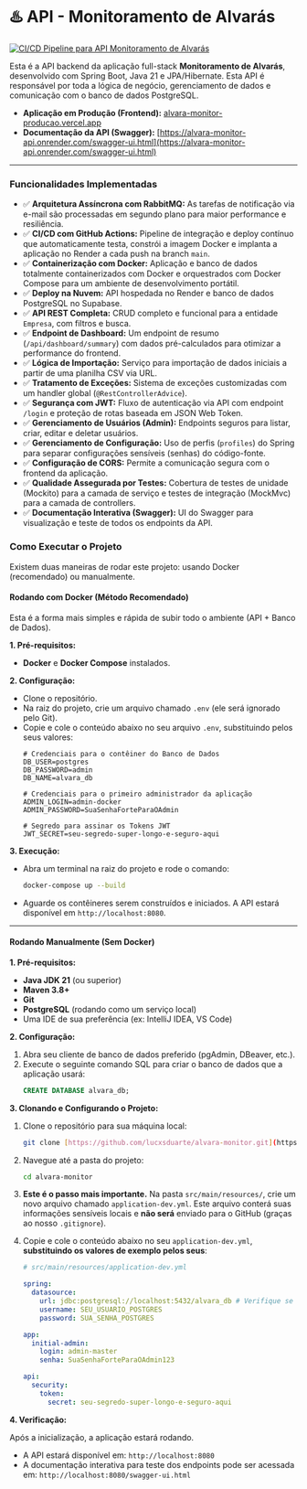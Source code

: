 # ♨️ API - Monitoramento de Alvarás

[![CI/CD Pipeline para API Monitoramento de Alvarás](https://github.com/lucxsduarte/alvara-monitor/actions/workflows/deploy.yml/badge.svg?branch=main)](https://github.com/lucxsduarte/alvara-monitor/actions/workflows/deploy.yml)

Esta é a API backend da aplicação full-stack **Monitoramento de Alvarás**, desenvolvido com Spring Boot, Java 21 e JPA/Hibernate. Esta API é responsável por toda a lógica de negócio, gerenciamento de dados e comunicação com o banco de dados PostgreSQL.

-   **Aplicação em Produção (Frontend):** [alvara-monitor-producao.vercel.app](https://alvara-monitor-producao.vercel.app)
-   **Documentação da API (Swagger):** [https://alvara-monitor-api.onrender.com/swagger-ui.html](https://alvara-monitor-api.onrender.com/swagger-ui.html)

---

### Funcionalidades Implementadas
- ✅ **Arquitetura Assíncrona com RabbitMQ:** As tarefas de notificação via e-mail são processadas em segundo plano para maior performance e resiliência.
- ✅ **CI/CD com GitHub Actions:** Pipeline de integração e deploy contínuo que automaticamente testa, constrói a imagem Docker e implanta a aplicação no Render a cada push na branch `main`.
- ✅ **Containerização com Docker:** Aplicação e banco de dados totalmente containerizados com Docker e orquestrados com Docker Compose para um ambiente de desenvolvimento portátil.
- ✅ **Deploy na Nuvem:** API hospedada no Render e banco de dados PostgreSQL no Supabase.
- ✅ **API REST Completa:** CRUD completo e funcional para a entidade `Empresa`, com filtros e busca.
- ✅ **Endpoint de Dashboard:** Um endpoint de resumo (`/api/dashboard/summary`) com dados pré-calculados para otimizar a performance do frontend.
- ✅ **Lógica de Importação:** Serviço para importação de dados iniciais a partir de uma planilha CSV via URL.
- ✅ **Tratamento de Exceções:** Sistema de exceções customizadas com um handler global (`@RestControllerAdvice`).
- ✅ **Segurança com JWT:** Fluxo de autenticação via API com endpoint `/login` e proteção de rotas baseada em JSON Web Token.
- ✅ **Gerenciamento de Usuários (Admin):** Endpoints seguros para listar, criar, editar e deletar usuários.
- ✅ **Gerenciamento de Configuração:** Uso de perfis (`profiles`) do Spring para separar configurações sensíveis (senhas) do código-fonte.
- ✅ **Configuração de CORS:** Permite a comunicação segura com o frontend da aplicação.
- ✅ **Qualidade Assegurada por Testes:** Cobertura de testes de unidade (Mockito) para a camada de serviço e testes de integração (MockMvc) para a camada de controllers.
- ✅ **Documentação Interativa (Swagger):** UI do Swagger para visualização e teste de todos os endpoints da API.

### Como Executar o Projeto

Existem duas maneiras de rodar este projeto: usando Docker (recomendado) ou manualmente.

#### Rodando com Docker (Método Recomendado)
Esta é a forma mais simples e rápida de subir todo o ambiente (API + Banco de Dados).

**1. Pré-requisitos:**
-   **Docker** e **Docker Compose** instalados.

**2. Configuração:**
-   Clone o repositório.
-   Na raiz do projeto, crie um arquivo chamado `.env` (ele será ignorado pelo Git).
-   Copie e cole o conteúdo abaixo no seu arquivo `.env`, substituindo pelos seus valores:
    ```env
    # Credenciais para o contêiner do Banco de Dados
    DB_USER=postgres
    DB_PASSWORD=admin
    DB_NAME=alvara_db

    # Credenciais para o primeiro administrador da aplicação
    ADMIN_LOGIN=admin-docker
    ADMIN_PASSWORD=SuaSenhaForteParaOAdmin
    
    # Segredo para assinar os Tokens JWT
    JWT_SECRET=seu-segredo-super-longo-e-seguro-aqui
    ```
**3. Execução:**
-   Abra um terminal na raiz do projeto e rode o comando:
    ```bash
    docker-compose up --build
    ```
-   Aguarde os contêineres serem construídos e iniciados. A API estará disponível em `http://localhost:8080`.

---
#### Rodando Manualmente (Sem Docker)

**1. Pré-requisitos:**
-   **Java JDK 21** (ou superior)
-   **Maven 3.8+**
-   **Git**
-   **PostgreSQL** (rodando como um serviço local)
-   Uma IDE de sua preferência (ex: IntelliJ IDEA, VS Code)

**2. Configuração:**

1.  Abra seu cliente de banco de dados preferido (pgAdmin, DBeaver, etc.).
2.  Execute o seguinte comando SQL para criar o banco de dados que a aplicação usará:
    ```sql
    CREATE DATABASE alvara_db;
    ```

**3. Clonando e Configurando o Projeto:**

1.  Clone o repositório para sua máquina local:
    ```bash
    git clone [https://github.com/lucxsduarte/alvara-monitor.git](https://github.com/lucxsduarte/alvara-monitor.git)
    ```
2.  Navegue até a pasta do projeto:
    ```bash
    cd alvara-monitor
    ```
3.  **Este é o passo mais importante.** Na pasta `src/main/resources/`, crie um novo arquivo chamado `application-dev.yml`. Este arquivo conterá suas informações sensíveis locais e **não será** enviado para o GitHub (graças ao nosso `.gitignore`).
4.  Copie e cole o conteúdo abaixo no seu `application-dev.yml`, **substituindo os valores de exemplo pelos seus**:

    ```yaml
    # src/main/resources/application-dev.yml
    
    spring:
      datasource:
        url: jdbc:postgresql://localhost:5432/alvara_db # Verifique se a porta do seu PostgreSQL é 5432
        username: SEU_USUARIO_POSTGRES
        password: SUA_SENHA_POSTGRES
    
    app:
      initial-admin:
        login: admin-master
        senha: SuaSenhaForteParaOAdmin123
    
    api:
      security:
        token:
          secret: seu-segredo-super-longo-e-seguro-aqui
    ```

**4. Verificação:**

Após a inicialização, a aplicação estará rodando.
* A API estará disponível em: `http://localhost:8080`
* A documentação interativa para teste dos endpoints pode ser acessada em: `http://localhost:8080/swagger-ui.html`
